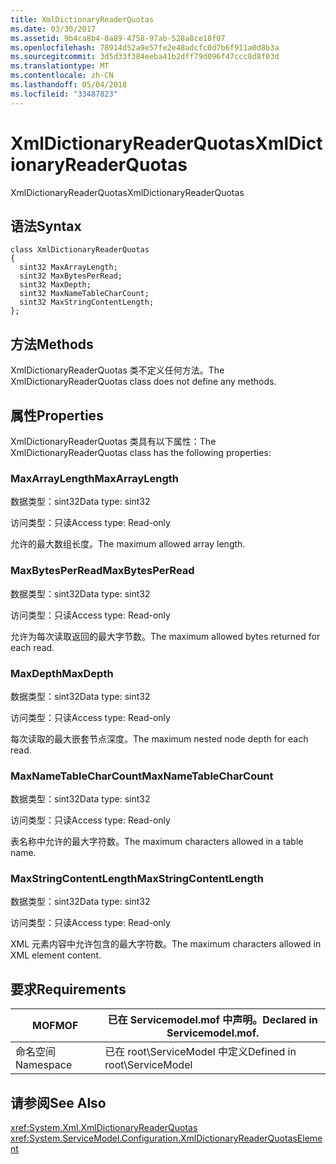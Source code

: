 ```yaml
---
title: XmlDictionaryReaderQuotas
ms.date: 03/30/2017
ms.assetid: 9b4ca8b4-0a89-4758-97ab-528a8ce18f07
ms.openlocfilehash: 78914d52a9e57fe2e48adcfc0d7b6f911a0d8b3a
ms.sourcegitcommit: 3d5d33f384eeba41b2dff79d096f47ccc8d8f03d
ms.translationtype: MT
ms.contentlocale: zh-CN
ms.lasthandoff: 05/04/2018
ms.locfileid: "33487823"
---
```

# <a name="xmldictionaryreaderquotas"></a><span data-ttu-id="f6eb9-102">XmlDictionaryReaderQuotas</span><span class="sxs-lookup"><span data-stu-id="f6eb9-102">XmlDictionaryReaderQuotas</span></span>
<span data-ttu-id="f6eb9-103">XmlDictionaryReaderQuotas</span><span class="sxs-lookup"><span data-stu-id="f6eb9-103">XmlDictionaryReaderQuotas</span></span>  
  
## <a name="syntax"></a><span data-ttu-id="f6eb9-104">语法</span><span class="sxs-lookup"><span data-stu-id="f6eb9-104">Syntax</span></span>  
  
```  
class XmlDictionaryReaderQuotas  
{  
  sint32 MaxArrayLength;  
  sint32 MaxBytesPerRead;  
  sint32 MaxDepth;  
  sint32 MaxNameTableCharCount;  
  sint32 MaxStringContentLength;  
};  
```  
  
## <a name="methods"></a><span data-ttu-id="f6eb9-105">方法</span><span class="sxs-lookup"><span data-stu-id="f6eb9-105">Methods</span></span>  
 <span data-ttu-id="f6eb9-106">XmlDictionaryReaderQuotas 类不定义任何方法。</span><span class="sxs-lookup"><span data-stu-id="f6eb9-106">The XmlDictionaryReaderQuotas class does not define any methods.</span></span>  
  
## <a name="properties"></a><span data-ttu-id="f6eb9-107">属性</span><span class="sxs-lookup"><span data-stu-id="f6eb9-107">Properties</span></span>  
 <span data-ttu-id="f6eb9-108">XmlDictionaryReaderQuotas 类具有以下属性：</span><span class="sxs-lookup"><span data-stu-id="f6eb9-108">The XmlDictionaryReaderQuotas class has the following properties:</span></span>  
  
### <a name="maxarraylength"></a><span data-ttu-id="f6eb9-109">MaxArrayLength</span><span class="sxs-lookup"><span data-stu-id="f6eb9-109">MaxArrayLength</span></span>  
 <span data-ttu-id="f6eb9-110">数据类型：sint32</span><span class="sxs-lookup"><span data-stu-id="f6eb9-110">Data type: sint32</span></span>  
  
 <span data-ttu-id="f6eb9-111">访问类型：只读</span><span class="sxs-lookup"><span data-stu-id="f6eb9-111">Access type: Read-only</span></span>  
  
 <span data-ttu-id="f6eb9-112">允许的最大数组长度。</span><span class="sxs-lookup"><span data-stu-id="f6eb9-112">The maximum allowed array length.</span></span>  
  
### <a name="maxbytesperread"></a><span data-ttu-id="f6eb9-113">MaxBytesPerRead</span><span class="sxs-lookup"><span data-stu-id="f6eb9-113">MaxBytesPerRead</span></span>  
 <span data-ttu-id="f6eb9-114">数据类型：sint32</span><span class="sxs-lookup"><span data-stu-id="f6eb9-114">Data type: sint32</span></span>  
  
 <span data-ttu-id="f6eb9-115">访问类型：只读</span><span class="sxs-lookup"><span data-stu-id="f6eb9-115">Access type: Read-only</span></span>  
  
 <span data-ttu-id="f6eb9-116">允许为每次读取返回的最大字节数。</span><span class="sxs-lookup"><span data-stu-id="f6eb9-116">The maximum allowed bytes returned for each read.</span></span>  
  
### <a name="maxdepth"></a><span data-ttu-id="f6eb9-117">MaxDepth</span><span class="sxs-lookup"><span data-stu-id="f6eb9-117">MaxDepth</span></span>  
 <span data-ttu-id="f6eb9-118">数据类型：sint32</span><span class="sxs-lookup"><span data-stu-id="f6eb9-118">Data type: sint32</span></span>  
  
 <span data-ttu-id="f6eb9-119">访问类型：只读</span><span class="sxs-lookup"><span data-stu-id="f6eb9-119">Access type: Read-only</span></span>  
  
 <span data-ttu-id="f6eb9-120">每次读取的最大嵌套节点深度。</span><span class="sxs-lookup"><span data-stu-id="f6eb9-120">The maximum nested node depth for each read.</span></span>  
  
### <a name="maxnametablecharcount"></a><span data-ttu-id="f6eb9-121">MaxNameTableCharCount</span><span class="sxs-lookup"><span data-stu-id="f6eb9-121">MaxNameTableCharCount</span></span>  
 <span data-ttu-id="f6eb9-122">数据类型：sint32</span><span class="sxs-lookup"><span data-stu-id="f6eb9-122">Data type: sint32</span></span>  
  
 <span data-ttu-id="f6eb9-123">访问类型：只读</span><span class="sxs-lookup"><span data-stu-id="f6eb9-123">Access type: Read-only</span></span>  
  
 <span data-ttu-id="f6eb9-124">表名称中允许的最大字符数。</span><span class="sxs-lookup"><span data-stu-id="f6eb9-124">The maximum characters allowed in a table name.</span></span>  
  
### <a name="maxstringcontentlength"></a><span data-ttu-id="f6eb9-125">MaxStringContentLength</span><span class="sxs-lookup"><span data-stu-id="f6eb9-125">MaxStringContentLength</span></span>  
 <span data-ttu-id="f6eb9-126">数据类型：sint32</span><span class="sxs-lookup"><span data-stu-id="f6eb9-126">Data type: sint32</span></span>  
  
 <span data-ttu-id="f6eb9-127">访问类型：只读</span><span class="sxs-lookup"><span data-stu-id="f6eb9-127">Access type: Read-only</span></span>  
  
 <span data-ttu-id="f6eb9-128">XML 元素内容中允许包含的最大字符数。</span><span class="sxs-lookup"><span data-stu-id="f6eb9-128">The maximum characters allowed in XML element content.</span></span>  
  
## <a name="requirements"></a><span data-ttu-id="f6eb9-129">要求</span><span class="sxs-lookup"><span data-stu-id="f6eb9-129">Requirements</span></span>  
  
|<span data-ttu-id="f6eb9-130">MOF</span><span class="sxs-lookup"><span data-stu-id="f6eb9-130">MOF</span></span>|<span data-ttu-id="f6eb9-131">已在 Servicemodel.mof 中声明。</span><span class="sxs-lookup"><span data-stu-id="f6eb9-131">Declared in Servicemodel.mof.</span></span>|  
|---------|-----------------------------------|  
|<span data-ttu-id="f6eb9-132">命名空间</span><span class="sxs-lookup"><span data-stu-id="f6eb9-132">Namespace</span></span>|<span data-ttu-id="f6eb9-133">已在 root\ServiceModel 中定义</span><span class="sxs-lookup"><span data-stu-id="f6eb9-133">Defined in root\ServiceModel</span></span>|  
  
## <a name="see-also"></a><span data-ttu-id="f6eb9-134">请参阅</span><span class="sxs-lookup"><span data-stu-id="f6eb9-134">See Also</span></span>  
 <xref:System.Xml.XmlDictionaryReaderQuotas>  
 <xref:System.ServiceModel.Configuration.XmlDictionaryReaderQuotasElement>
